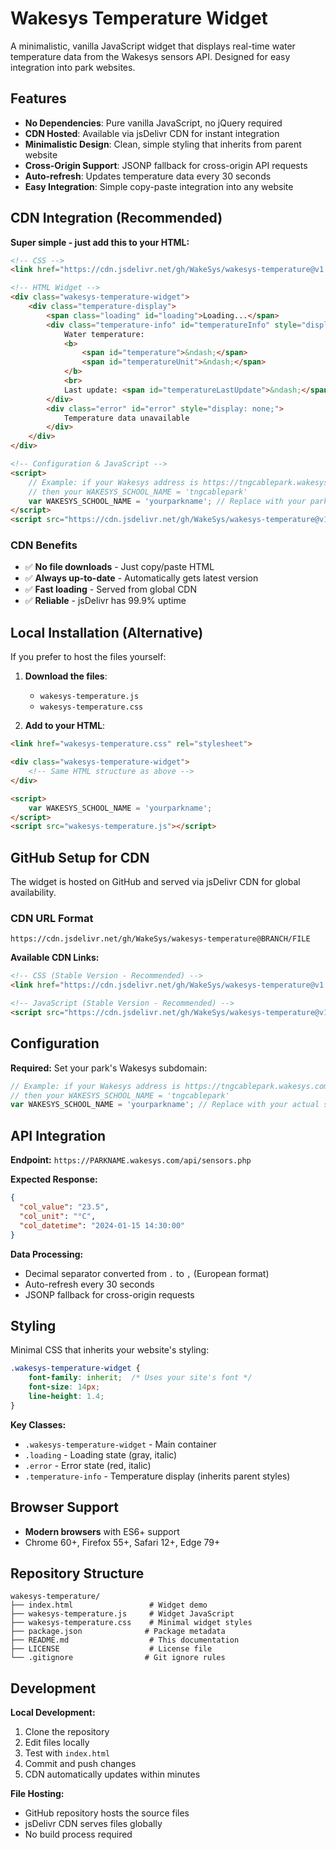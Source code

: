 # Wakesys Temperature Widget

A minimalistic, vanilla JavaScript widget that displays real-time water temperature data from the Wakesys sensors API. Designed for easy integration into park websites.

## Features

- **No Dependencies**: Pure vanilla JavaScript, no jQuery required
- **CDN Hosted**: Available via jsDelivr CDN for instant integration
- **Minimalistic Design**: Clean, simple styling that inherits from parent website
- **Cross-Origin Support**: JSONP fallback for cross-origin API requests  
- **Auto-refresh**: Updates temperature data every 30 seconds
- **Easy Integration**: Simple copy-paste integration into any website

## CDN Integration (Recommended)

**Super simple - just add this to your HTML:**

```html
<!-- CSS -->
<link href="https://cdn.jsdelivr.net/gh/WakeSys/wakesys-temperature@v1.1.0/wakesys-temperature.css" rel="stylesheet">

<!-- HTML Widget -->
<div class="wakesys-temperature-widget">
    <div class="temperature-display">
        <span class="loading" id="loading">Loading...</span>
        <div class="temperature-info" id="temperatureInfo" style="display: none;">
            Water temperature: 
            <b>
                <span id="temperature">&ndash;</span>
                <span id="temperatureUnit">&ndash;</span>
            </b>
            <br>
            Last update: <span id="temperatureLastUpdate">&ndash;</span>
        </div>
        <div class="error" id="error" style="display: none;">
            Temperature data unavailable
        </div>
    </div>
</div>

<!-- Configuration & JavaScript -->
<script>
    // Example: if your Wakesys address is https://tngcablepark.wakesys.com
    // then your WAKESYS_SCHOOL_NAME = 'tngcablepark'
    var WAKESYS_SCHOOL_NAME = 'yourparkname'; // Replace with your park's subdomain
</script>
<script src="https://cdn.jsdelivr.net/gh/WakeSys/wakesys-temperature@v1.1.0/wakesys-temperature.js"></script>
```

### CDN Benefits
- ✅ **No file downloads** - Just copy/paste HTML
- ✅ **Always up-to-date** - Automatically gets latest version
- ✅ **Fast loading** - Served from global CDN
- ✅ **Reliable** - jsDelivr has 99.9% uptime

## Local Installation (Alternative)

If you prefer to host the files yourself:

1. **Download the files**:
   - `wakesys-temperature.js`
   - `wakesys-temperature.css`

2. **Add to your HTML**:
```html
<link href="wakesys-temperature.css" rel="stylesheet">

<div class="wakesys-temperature-widget">
    <!-- Same HTML structure as above -->
</div>

<script>
    var WAKESYS_SCHOOL_NAME = 'yourparkname';
</script>
<script src="wakesys-temperature.js"></script>
```

## GitHub Setup for CDN

The widget is hosted on GitHub and served via jsDelivr CDN for global availability.

### CDN URL Format
```
https://cdn.jsdelivr.net/gh/WakeSys/wakesys-temperature@BRANCH/FILE
```

**Available CDN Links:**
```html
<!-- CSS (Stable Version - Recommended) -->
<link href="https://cdn.jsdelivr.net/gh/WakeSys/wakesys-temperature@v1.1.0/wakesys-temperature.css" rel="stylesheet">

<!-- JavaScript (Stable Version - Recommended) -->
<script src="https://cdn.jsdelivr.net/gh/WakeSys/wakesys-temperature@v1.1.0/wakesys-temperature.js"></script>
```


## Configuration

**Required:** Set your park's Wakesys subdomain:
```javascript
// Example: if your Wakesys address is https://tngcablepark.wakesys.com
// then your WAKESYS_SCHOOL_NAME = 'tngcablepark'
var WAKESYS_SCHOOL_NAME = 'yourparkname'; // Replace with your actual subdomain
```


## API Integration

**Endpoint:** `https://PARKNAME.wakesys.com/api/sensors.php`

**Expected Response:**
```json
{
  "col_value": "23.5",
  "col_unit": "°C", 
  "col_datetime": "2024-01-15 14:30:00"
}
```

**Data Processing:**
- Decimal separator converted from `.` to `,` (European format)
- Auto-refresh every 30 seconds
- JSONP fallback for cross-origin requests

## Styling

Minimal CSS that inherits your website's styling:

```css
.wakesys-temperature-widget {
    font-family: inherit;  /* Uses your site's font */
    font-size: 14px;
    line-height: 1.4;
}
```

**Key Classes:**
- `.wakesys-temperature-widget` - Main container
- `.loading` - Loading state (gray, italic)
- `.error` - Error state (red, italic)  
- `.temperature-info` - Temperature display (inherits parent styles)

## Browser Support

- **Modern browsers** with ES6+ support
- Chrome 60+, Firefox 55+, Safari 12+, Edge 79+

## Repository Structure

```
wakesys-temperature/
├── index.html                 # Widget demo
├── wakesys-temperature.js     # Widget JavaScript
├── wakesys-temperature.css    # Minimal widget styles
├── package.json              # Package metadata
├── README.md                  # This documentation
├── LICENSE                    # License file
└── .gitignore                # Git ignore rules
```

## Development

**Local Development:**
1. Clone the repository
2. Edit files locally
3. Test with `index.html`
4. Commit and push changes
5. CDN automatically updates within minutes

**File Hosting:**
- GitHub repository hosts the source files
- jsDelivr CDN serves files globally
- No build process required